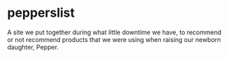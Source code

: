 # pepperslist

A site we put together during what little downtime we have, to recommend or not recommend products that we were using when raising our newborn daughter, Pepper.
